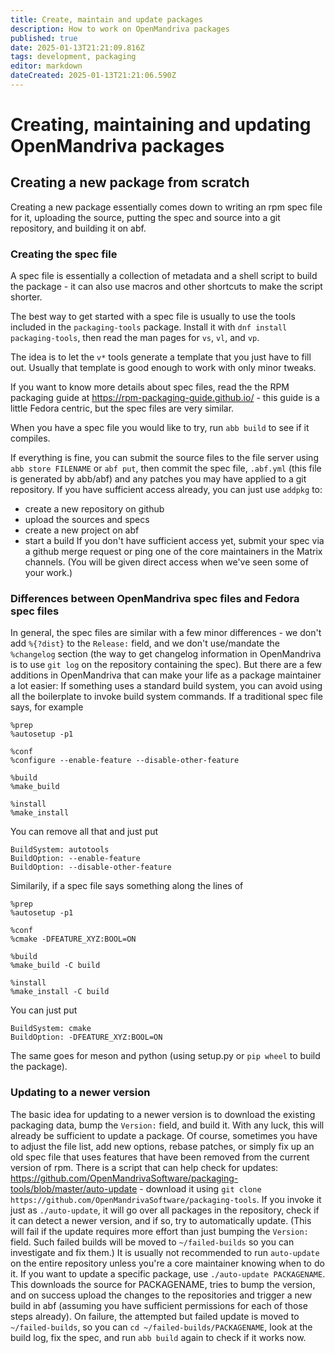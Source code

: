 ```yaml
---
title: Create, maintain and update packages
description: How to work on OpenMandriva packages
published: true
date: 2025-01-13T21:21:09.816Z
tags: development, packaging
editor: markdown
dateCreated: 2025-01-13T21:21:06.590Z
---
```


# Creating, maintaining and updating OpenMandriva packages
## Creating a new package from scratch
Creating a new package essentially comes down to writing an rpm spec file for it, uploading the source, putting the spec and source into a git repository, and building it on abf.
### Creating the spec file
A spec file is essentially a collection of metadata and a shell script to build the package - it can also use macros and other shortcuts to make the script shorter.

The best way to get started with a spec file is usually to use the tools included in the `packaging-tools` package. Install it with `dnf install packaging-tools`, then read the man pages for `vs`, `vl`, and `vp`.

The idea is to let the `v*` tools generate a template that you just have to fill out. Usually that template is good enough to work with only minor tweaks.

If you want to know more details about spec files, read the the RPM packaging guide at https://rpm-packaging-guide.github.io/ - this guide is a little Fedora centric, but the spec files are very similar.

When you have a spec file you would like to try, run `abb build` to see if it compiles.

If everything is fine, you can submit the source files to the file server using `abb store FILENAME` or `abf put`, then commit the spec file, `.abf.yml` (this file is generated by abb/abf) and any patches you may have applied to a git repository.
If you have sufficient access already, you can just use `addpkg` to:
* create a new repository on github
* upload the sources and specs
* create a new project on abf
* start a build
If you don't have sufficient access yet, submit your spec via a github merge request or ping one of the core maintainers in the Matrix channels. (You will be given direct access when we've seen some of your work.)
### Differences between OpenMandriva spec files and Fedora spec files
In general, the spec files are similar with a few minor differences - we don't add `%{?dist}` to the `Release:` field, and we don't use/mandate the `%changelog` section (the way to get changelog information in OpenMandriva is to use `git log` on the repository containing the spec).
But there are a few additions in OpenMandriva that can make your life as a package maintainer a lot easier:
If something uses a standard build system, you can avoid using all the boilerplate to invoke build system commands. If a traditional spec file says, for example
```
%prep
%autosetup -p1

%conf
%configure --enable-feature --disable-other-feature

%build
%make_build

%install
%make_install
```
You can remove all that and just put
```
BuildSystem: autotools
BuildOption: --enable-feature
BuildOption: --disable-other-feature
```

Similarily, if a spec file says something along the lines of
```
%prep
%autosetup -p1

%conf
%cmake -DFEATURE_XYZ:BOOL=ON

%build
%make_build -C build

%install
%make_install -C build
```
You can just put
```
BuildSystem: cmake
BuildOption: -DFEATURE_XYZ:BOOL=ON
```

The same goes for meson and python (using setup.py or `pip wheel` to build the package).
### Updating to a newer version
The basic idea for updating to a newer version is to download the existing packaging data, bump the `Version:` field, and build it. With any luck, this will already be sufficient to update a package.
Of course, sometimes you have to adjust the file list, add new options, rebase patches, or simply fix up an old spec file that uses features that have been removed from the current version of rpm.
There is a script that can help check for updates: https://github.com/OpenMandrivaSoftware/packaging-tools/blob/master/auto-update - download it using `git clone https://github.com/OpenMandrivaSoftware/packaging-tools`.
If you invoke it just as `./auto-update`, it will go over all packages in the repository, check if it can detect a newer version, and if so, try to automatically update. (This will fail if the update requires more effort than just bumping the `Version:` field. Such failed builds will be moved to `~/failed-builds` so you can investigate and fix them.)
It is usually not recommended to run `auto-update` on the entire repository unless you're a core maintainer knowing when to do it.
If you want to update a specific package, use `./auto-update PACKAGENAME`. This downloads the source for PACKAGENAME, tries to bump the version, and on success upload the changes to the repositories and trigger a new build in abf (assuming you have sufficient permissions for each of those steps already). On failure, the attempted but failed update is moved to `~/failed-builds`, so you can `cd ~/failed-builds/PACKAGENAME`, look at the build log, fix the spec, and run `abb build` again to check if it works now.